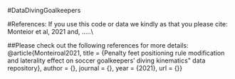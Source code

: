#DataDivingGoalkeepers

#References:
If you use this code or data we kindly as that you please cite: Monteior et al, 2021 and, .....\

##Please check out the following references for more details:\
@article{Monteiroal2021,
    title = {Penalty feet positioning rule modification and laterality effect on soccer goalkeepers’ diving kinematics" data repository},
    author = {},
    journal = {},
    year = {2021},
    url = {}}
